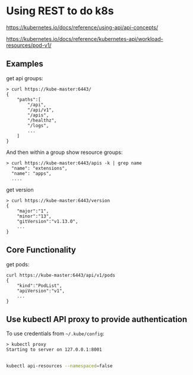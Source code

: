# Using REST to do k8s

https://kubernetes.io/docs/reference/using-api/api-concepts/

https://kubernetes.io/docs/reference/kubernetes-api/workload-resources/pod-v1/

## Examples

get api groups:
```
> curl https://kube-master:6443/
{
    "paths":[
        "/api",
        "/api/v1",
        "/apis",
        "/healthz",
        "/logs",
        ...
    ]
}
```
And then within a group show resource groups:
```
> curl https://kube-master:6443/apis -k | grep name
  "name": "extensions",
  "name": "apps",
  ....
```

get version
```
> curl https://kube-master:6443/version
{
    "major":"1",
    "minor":"13",
    "gitVersion":"v1.13.0",
    ...
}
```

## Core Functionality

get pods:
```
curl https://kube-master:6443/api/v1/pods
{
    "kind":"PodList",
    "apiVersion":"v1",
    ...
}
```

## Use kubectl API proxy to provide authentication

To use credentials from `~/.kube/config`:
```
> kubectl proxy
Starting to server on 127.0.0.1:8001
```

##

```sh
kubectl api-resources --namespaced=false
```
